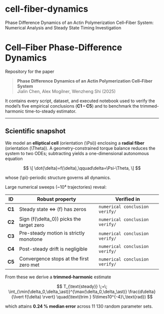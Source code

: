 # cell-fiber-dynamics
Phase Difference Dynamics of an Actin Polymerization Cell–Fiber System: Numerical Analysis and Steady State Timing Investigation

# Cell–Fiber Phase-Difference Dynamics

Repository for the paper

> **Phase Difference Dynamics of an Actin Polymerization Cell–Fiber System**  
> Jialin Chen, Alex Mogilner, Wenzheng Shi (2025)

It contains every script, dataset, and executed notebook used to verify
the model’s five empirical conclusions (**C1 – C5**) and to benchmark the
trimmed-harmonic time-to-steady estimator.

---

## Scientific snapshot

We model an **elliptical cell** (orientation \(\Psi\)) enclosing a **radial
fiber** (orientation \(\Theta\)).  A geometry-constrained torque balance
reduces the system to two ODEs; subtracting yields a one-dimensional
autonomous equation

$$
\[
\dot{\delta}=f(\delta),\qquad\delta=\Psi-\Theta,
\]
$$

whose \(\pi\)-periodic structure governs all dynamics.

Large numerical sweeps (~10⁴ trajectories) reveal:

| ID | Robust property | Verified in |
|----|-----------------|-------------|
| **C1** | Steady state ⇔ \(f\) has zeros | `numerical conclusion verify/` |
| **C2** | Sign \(f(\delta_0)\) picks the target zero | `numerical conclusion verify/` |
| **C3** | Pre-steady motion is strictly monotone | `numerical conclusion verify/` |
| **C4** | Post-steady drift is negligible | `numerical conclusion verify/` |
| **C5** | Convergence stops at the first zero met | `numerical conclusion verify/` |

From these we derive a **trimmed-harmonic** estimate

$$
T_{\text{steady}}
  \;=\;
  \int_{\min(\delta_0,\delta_\ast)}^{\max(\delta_0,\delta_\ast)}
        \frac{d\delta}{\lvert f(\delta) \rvert}
  \quad(\text{trim } 5\times10^{-4}\,\text{rad})
$$

which attains **0.24 % median error** across 11 130 random parameter sets.
